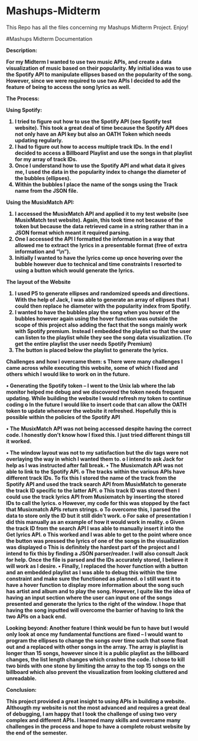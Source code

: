 # Mashups-Midterm
This Repo has all the files concerning my Mashups Midterm Project. Enjoy!


#Mashups Midterm Documentation


<b> Description: <b>

For my Midterm I wanted to use two music APIs, and create a data visualization of music based on their popularity. 
My initial idea was to use the Spotify API to manipulate ellipses based on the popularity of the song. However, since we were required to use two APIs I decided to add the feature of being to access the song lyrics as well. 

The Process:

Using Spotify:

1.	I tried to figure out how to use the Spotify API (see Spotify test website). This took a great deal of time because the Spotify API does not only have an API key but also an OATH Token which needs updating regularly. 
2.	I had to figure out how to access multiple track IDs. In the end I decided to access a Billboard Playlist and use the songs in that playlist for my array of track IDs.
3.	Once I understand how to use the Spotify API and what data it gives me, I used the data in the popularity index to change the diameter of the bubbles (ellipses).
4.	Within the bubbles I place the name of the songs using the Track name from the JSON file.

Using the MusixMatch API:

1.	I accessed the MusixMatch API and applied it to my test website (see MusixMatch test website). Again, this took time not because of the token but because the data retrieved came in a string rather than in a JSON format which meant it required parsing. 
2.	One I accessed the API I formatted the information in a way that allowed me to extract the lyrics in a presentable format (free of extra information and “\n”).
3.	Initially I wanted to have the lyrics come up once hovering over the bubble however due to technical and time constraints I resorted to using a button which would generate the lyrics.

The layout of the Website
1.	I used P5 to generate ellipses and randomized speeds and directions. With the help of Jack, I was able to generate an array of ellipses that I could then replace he diameter with the popularity index from Spotify.
2.	I wanted to have the bubbles play the song when you hover of the bubbles however again using the hover function was outside the scope of this project also adding the fact that the songs mainly work with Spotify premium. Instead I embedded the playlist so that the user can listen to the playlist while they see the song data visualization. (To get the entire playlist the user needs Spotify Premium)
3.	The button is placed below the playlist to generate the lyrics.

Challenges and how I overcame them:
s
There were many challenges I came across while executing this website, some of which I fixed and others which I would like to work on in the future.

•	Generating the Spotify token – I went to the Unix lab where the lab monitor helped me debug and we discovered the token needs frequent updating. While building the website I would refresh my token to continue coding
o	In the future I would like to insert code that can allow the OATH token to update whenever the website it refreshed. Hopefully this is possible within the policies of the Spotify API

•	The MusixMatch API was not being accessed despite having the correct code. I honestly don’t know how I fixed this. I just tried different things till it worked.

•	The window layout was not to my satisfaction but the div tags were not overlaying the way in which I wanted them to.
o	I intend to ask Jack for help as I was instructed after fall break.
•	The Musixmatch API was not able to link to the Spotify API. 
o	The tracks within the various APIs have different track IDs. To fix this I stored the name of the track from the Spotify API and used the track search API from MusixMatch to generate the track ID specific to the latter API. 
o	This track ID was stored then I could use the track lyrics API from Musixmatch by inserting the stored IDs to call the lyrics. 
o	However, my code for this was stopped by the fact that Musixmatch APIs return strings. 
o	To overcome this, I parsed the data to store only the ID but it still didn’t work.
o	For sake of presentation I did this manually as an example of how it would work in reality. 
o	Given the track ID from the search API I was able to manually insert it into the Get lyrics API. 
o	This worked and I was able to get to the point where once the button was pressed the lyrics of one of the songs in the visualization was displayed
o	This is definitely the hardest part of the project and I intend to fix this by finding a JSON parser/reader. I will also consult Jack for help. Once the file is parsed and the IDs accurately stored, I believe it will work as I desire.
•	Finally, I replaced the hover function with a button and an embedded playlist as I was able to debug this within the time constraint and make sure the functioned as planned. 
o	I still want it to have a hover function to display more information about the song such has artist and album and to play the song. However, I quite like the idea of having an input section where the user can input one of the songs presented and generate the lyrics to the right of the window. I hope that having the song inputted will overcome the barrier of having to link the two APIs on a back end.


Looking beyond:
Another feature I think would be fun to have but I would only look at once my fundamental functions are fixed – I would want to program the ellipses to change the songs over time such that some float out and a replaced with other songs in the array. The array is playlist is longer than 15 songs, however since it is a public playlist as the billboard changes, the list length changes which crashes the code. I chose to kill two birds with one stone by limiting the array to the top 15 songs on the billboard which also prevent the visualization from looking cluttered and unreadable.


Conclusion:

This project provided a great insight to using APIs in building a website. Althougth my website is not the most advanced and requires a great deal of debugging, I am happy that I took the challenge of using two very complex and different APIs. I learned many skills and overcame many challenges in the process and hope to have a complete robust website by the end of the semester.






